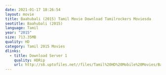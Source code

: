 ```yaml
---
date: 2021-01-17 18:26:54
layout: movie
title: Baahubali (2015) Tamil Movie Download Tamilrockers Moviesda
seotitle: Baahubali (2015)
language: Tamil
year: "2015"
size: 713.35MB
quality: HD
category: Tamil 2015 Movies
dlinks:
  - title: Download Server 1
    quality: HDRip
    url: http://s6.uptofiles.net//files/Tamil%20HD%20Mobile%20Movies/Baahubali%20(2015)/Mp4%20HD%20(640x360)/Baahubali%20(2015)%20Single%20Part%20(640x360).mp4
---
```

